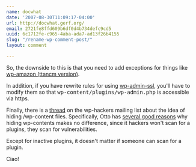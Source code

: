 ```yaml
---
name: docwhat
date: '2007-08-30T11:09:17-04:00'
url: http://docwhat.gerf.org/
email: 2721fe8ffd609b6df0d4b734defc9cd5
uuid: 6c1712fe-c965-4aba-ada7-ad13f26b4155
slug: "/rename-wp-comment-post/"
layout: comment

---
```


So, the downside to this is that you need to add exceptions for things like <a href="http://www.ttancm.com/2007/05/19/wp-amazon-for-wp-21-22/" rel="nofollow">wp-amazon (ttancm version)</a>.

In addition, if you have rewrite rules for using <a href="http://haris.tv/2007/04/24/admin-ssl-new-wordpress-plugin/" rel="nofollow">wp-admin-ssl</a>, you'll have to modify them so that <tt>wp-content/plugins/wp-admin.php</tt> is accessible via https.

Finally, there is a <a href="http://comox.textdrive.com/pipermail/wp-hackers/2007-August/013887.html" rel="nofollow">thread</a> on the wp-hackers mailing list about the idea of hiding /wp-content files.  Specifically, Otto has <a href="http://comox.textdrive.com/pipermail/wp-hackers/2007-August/014076.html" rel="nofollow">several good reasons</a> why hiding wp-contents makes no difference, since it hackers won't scan for a plugins, they scan for vulnerabilities.

Except for inactive plugins, it doesn't matter if someone can scan for a plugin.

Ciao!

